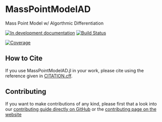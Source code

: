 # MassPointModelAD

Mass Point Model w/ Algorthmic Differentiation
<!-- [![Stable Documentation](https://img.shields.io/badge/docs-stable-blue.svg)](https://thealanjason.github.io/MassPointModelAD.jl/stable) -->
[![In development documentation](https://img.shields.io/badge/docs-dev-blue.svg)](https://thealanjason.github.io/MassPointModelAD.jl/dev)
[![Build Status](https://github.com/thealanjason/MassPointModelAD.jl/workflows/Test/badge.svg)](https://github.com/thealanjason/MassPointModelAD.jl/actions)
<!-- [![Test workflow status](https://github.com/thealanjason/MassPointModelAD.jl/actions/workflows/Test.yml/badge.svg?branch=main)](https://github.com/thealanjason/MassPointModelAD.jl/actions/workflows/Test.yml?query=branch%3Amain) -->
<!-- [![Lint workflow Status](https://github.com/thealanjason/MassPointModelAD.jl/actions/workflows/Lint.yml/badge.svg?branch=main)](https://github.com/thealanjason/MassPointModelAD.jl/actions/workflows/Lint.yml?query=branch%3Amain) -->
<!-- [![Docs workflow Status](https://github.com/thealanjason/MassPointModelAD.jl/actions/workflows/Docs.yml/badge.svg?branch=main)](https://github.com/thealanjason/MassPointModelAD.jl/actions/workflows/Docs.yml?query=branch%3Amain) -->
[![Coverage](https://codecov.io/gh/thealanjason/MassPointModelAD.jl/branch/main/graph/badge.svg)](https://codecov.io/gh/thealanjason/?MassPointModelAD.jl)
<!-- [![DOI](https://zenodo.org/badge/DOI/FIXME)](https://doi.org/FIXME) -->

## How to Cite

If you use MassPointModelAD.jl in your work, please cite using the reference given in [CITATION.cff](https://github.com/thealanjason/MassPointModelAD.jl/blob/main/CITATION.cff).

## Contributing

If you want to make contributions of any kind, please first that a look into our [contributing guide directly on GitHub](docs/src/90-contributing.md) or the [contributing page on the website](https://thealanjason.github.io/MassPointModelAD.jl/dev/90-contributing/)
